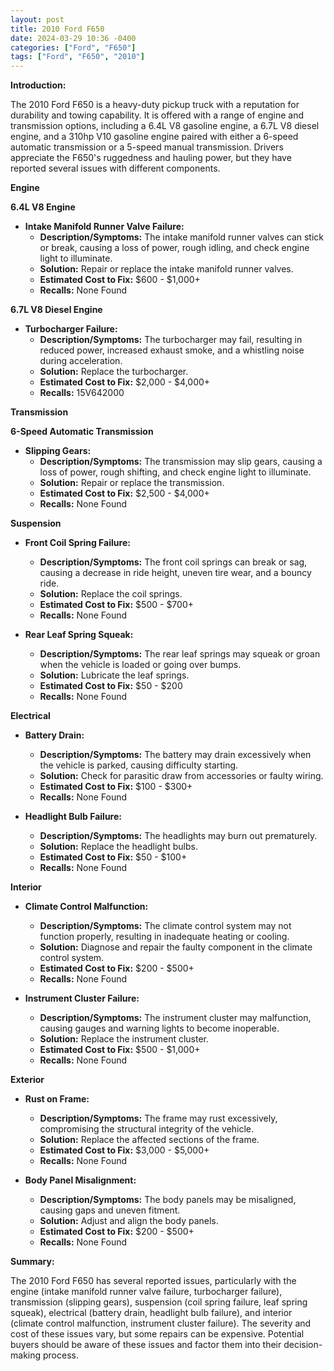 ```yaml
---
layout: post
title: 2010 Ford F650
date: 2024-03-29 10:36 -0400
categories: ["Ford", "F650"]
tags: ["Ford", "F650", "2010"]
---
```

**Introduction:**

The 2010 Ford F650 is a heavy-duty pickup truck with a reputation for durability and towing capability. It is offered with a range of engine and transmission options, including a 6.4L V8 gasoline engine, a 6.7L V8 diesel engine, and a 310hp V10 gasoline engine paired with either a 6-speed automatic transmission or a 5-speed manual transmission. Drivers appreciate the F650's ruggedness and hauling power, but they have reported several issues with different components.

**Engine**

**6.4L V8 Engine**

* **Intake Manifold Runner Valve Failure:**
    * **Description/Symptoms:** The intake manifold runner valves can stick or break, causing a loss of power, rough idling, and check engine light to illuminate.
    * **Solution:** Repair or replace the intake manifold runner valves.
    * **Estimated Cost to Fix:** $600 - $1,000+
    * **Recalls:** None Found

**6.7L V8 Diesel Engine**

* **Turbocharger Failure:**
    * **Description/Symptoms:** The turbocharger may fail, resulting in reduced power, increased exhaust smoke, and a whistling noise during acceleration.
    * **Solution:** Replace the turbocharger.
    * **Estimated Cost to Fix:** $2,000 - $4,000+
    * **Recalls:** 15V642000

**Transmission**

**6-Speed Automatic Transmission**

* **Slipping Gears:**
    * **Description/Symptoms:** The transmission may slip gears, causing a loss of power, rough shifting, and check engine light to illuminate.
    * **Solution:** Repair or replace the transmission.
    * **Estimated Cost to Fix:** $2,500 - $4,000+
    * **Recalls:** None Found


**Suspension**

* **Front Coil Spring Failure:**
    * **Description/Symptoms:** The front coil springs can break or sag, causing a decrease in ride height, uneven tire wear, and a bouncy ride.
    * **Solution:** Replace the coil springs.
    * **Estimated Cost to Fix:** $500 - $700+
    * **Recalls:** None Found

* **Rear Leaf Spring Squeak:**
    * **Description/Symptoms:** The rear leaf springs may squeak or groan when the vehicle is loaded or going over bumps.
    * **Solution:** Lubricate the leaf springs.
    * **Estimated Cost to Fix:** $50 - $200
    * **Recalls:** None Found

**Electrical**

* **Battery Drain:**
    * **Description/Symptoms:** The battery may drain excessively when the vehicle is parked, causing difficulty starting.
    * **Solution:** Check for parasitic draw from accessories or faulty wiring.
    * **Estimated Cost to Fix:** $100 - $300+
    * **Recalls:** None Found

* **Headlight Bulb Failure:**
    * **Description/Symptoms:** The headlights may burn out prematurely.
    * **Solution:** Replace the headlight bulbs.
    * **Estimated Cost to Fix:** $50 - $100+
    * **Recalls:** None Found

**Interior**

* **Climate Control Malfunction:**
    * **Description/Symptoms:** The climate control system may not function properly, resulting in inadequate heating or cooling.
    * **Solution:** Diagnose and repair the faulty component in the climate control system.
    * **Estimated Cost to Fix:** $200 - $500+
    * **Recalls:** None Found

* **Instrument Cluster Failure:**
    * **Description/Symptoms:** The instrument cluster may malfunction, causing gauges and warning lights to become inoperable.
    * **Solution:** Replace the instrument cluster.
    * **Estimated Cost to Fix:** $500 - $1,000+
    * **Recalls:** None Found

**Exterior**

* **Rust on Frame:**
    * **Description/Symptoms:** The frame may rust excessively, compromising the structural integrity of the vehicle.
    * **Solution:** Replace the affected sections of the frame.
    * **Estimated Cost to Fix:** $3,000 - $5,000+
    * **Recalls:** None Found

* **Body Panel Misalignment:**
    * **Description/Symptoms:** The body panels may be misaligned, causing gaps and uneven fitment.
    * **Solution:** Adjust and align the body panels.
    * **Estimated Cost to Fix:** $200 - $500+
    * **Recalls:** None Found

**Summary:**

The 2010 Ford F650 has several reported issues, particularly with the engine (intake manifold runner valve failure, turbocharger failure), transmission (slipping gears), suspension (coil spring failure, leaf spring squeak), electrical (battery drain, headlight bulb failure), and interior (climate control malfunction, instrument cluster failure). The severity and cost of these issues vary, but some repairs can be expensive. Potential buyers should be aware of these issues and factor them into their decision-making process.
